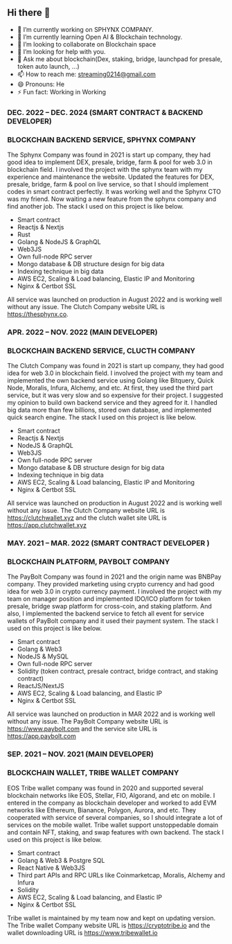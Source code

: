 ## Hi there 👋

- 🔭 I’m currently working on SPHYNX COMPANY.
- 🌱 I’m currently learning Open AI & Blockchain technology.
- 👯 I’m looking to collaborate on Blockchain space
- 🤔 I’m looking for help with you.
- 💬 Ask me about blockchain(Dex, staking, bridge, launchpad for presale, token auto launch, ...)
- 📫 How to reach me: streaming0214@gmail.com
- 😄 Pronouns: He
- ⚡ Fun fact: Working in Working

### DEC. 2022 – DEC. 2024 (SMART CONTRACT & BACKEND DEVELOPER)
### BLOCKCHAIN BACKEND SERVICE, SPHYNX COMPANY
The Sphynx Company was found in 2021 is start up company, they had good idea to implement DEX, presale, bridge, farm & pool for web 3.0 in blockchain field. I involved the project with the sphynx team with my experience and maintenance the website. Updated the features for DEX, presale, bridge, farm & pool on live service, so that I should implement codes in smart contract perfectly. It was working well and the Sphynx CTO was my friend. Now waiting a new feature from the sphynx company and find another job. The stack I used on this project is like below.

-	Smart contract
-	Reactjs & Nextjs
-	Rust
-	Golang & NodeJS & GraphQL
-	Web3JS
-	Own full-node RPC server
-	Mongo database & DB structure design for big data
-	Indexing technique in big data
-	AWS EC2, Scaling & Load balancing, Elastic IP and Monitoring
-	Nginx & Certbot SSL

All service was launched on production in August 2022 and is working well without any issue.
The Clutch Company website URL is https://thesphynx.co. 


### APR. 2022 – NOV. 2022 (MAIN DEVELOPER)
### BLOCKCHAIN BACKEND SERVICE, CLUCTH COMPANY
The Clutch Company was found in 2021 is start up company, they had good idea for web 3.0 in blockchain field. I involved the project with my team and implemented the own backend service using Golang like Bitquery, Quick Node, Moralis, Infura, Alchemy, and etc. At first, they used the third part service, but it was very slow and so expensive for their project. I suggested my opinion to build own backend service and they agreed for it. I handled big data more than few billions, stored own database, and implemented quick search engine. The stack I used on this project is like below.

-	Smart contract
-	Reactjs & Nextjs
-	NodeJS & GraphQL
-	Web3JS
-	Own full-node RPC server
-	Mongo database & DB structure design for big data
-	Indexing technique in big data
-	AWS EC2, Scaling & Load balancing, Elastic IP and Monitoring
-	Nginx & Certbot SSL

All service was launched on production in August 2022 and is working well without any issue.
The Clutch Company website URL is https://clutchwallet.xyz and the clutch wallet site URL is https://app.clutchwallet.xyz

### MAY. 2021 – MAR. 2022 (SMART CONTRACT DEVELOPER )
### BLOCKCHAIN PLATFORM, PAYBOLT COMPANY
The PayBolt Company was found in 2021 and the origin name was BNBPay company. They provided marketing using crypto currency and had good idea for web 3.0 in crypto currency payment. I involved the project with my team on manager position and implemented IDO/ICO platform for token presale, bridge swap platform for cross-coin, and staking platform. And also, I implemented the backend service to fetch all event for service wallets of PayBolt company and it used their payment system. The stack I used on this project is like below.

-	Smart contract
-	Golang & Web3
-	NodeJS & MySQL
-	Own full-node RPC server
-	Solidity (token contract, presale contract, bridge contract, and staking contract)
-	ReactJS/NextJS
-	AWS EC2, Scaling & Load balancing, and Elastic IP
-	Nginx & Certbot SSL

All service was launched on production in MAR 2022 and is working well without any issue.
The PayBolt Company website URL is  https://www.paybolt.com and the service site URL is https://app.paybolt.com


### SEP. 2021 – NOV. 2021 (MAIN DEVELOPER)
### BLOCKCHAIN WALLET, TRIBE WALLET COMPANY
EOS Tribe wallet company was found in 2020 and supported several blockchain networks like EOS, Stellar, FIO, Algorand, and etc on mobile. I entered in the company as blockchain developer and worked to add EVM networks like Ethereum, Bianance, Polygon, Aurora, and etc. They cooperated with service of several companies, so I should integrate a lot of services on the mobile wallet. Tribe wallet support unstoppedable domain and contain NFT, staking, and swap features with own backend.  The stack I used on this project is like below.

-	Smart contract
-	Golang & Web3 & Postgre SQL
-	React Native & Web3JS
-	Third part APIs and  RPC URLs like Coinmarketcap, Moralis, Alchemy and Infura
-	Solidity
-	AWS EC2, Scaling & Load balancing, and Elastic IP
-	Nginx & Certbot SSL

Tribe wallet is maintained by my team now and kept on updating version.
The Tribe wallet Company website URL is  https://cryptotribe.io and the wallet downloading URL is https://www.tribewallet.io

